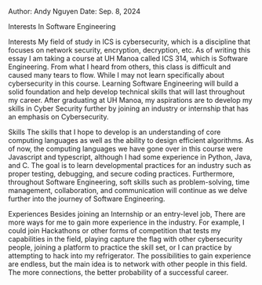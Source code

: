 Author: Andy Nguyen
Date: Sep. 8, 2024

Interests In Software Engineering

Interests
  My field of study in ICS is cybersecurity, which is a discipline that focuses on network security, encryption, decryption, etc. 
As of writing this essay I am taking a course at UH Manoa called ICS 314, which is Software Engineering. 
From what I heard from others, this class is difficult and caused many tears to flow. 
While I may not learn specifically about cybersecurity in this course. 
Learning Software Engineering will build a solid foundation and help develop technical skills that will last throughout my career. 
After graduating at UH Manoa, my aspirations are to develop my skills in Cyber Security further by joining an industry or internship that has an emphasis on Cybersecurity.  

Skills
	The skills that I hope to develop is an understanding of core computing languages as well as the ability to design efficient algorithms. 
As of now, the computing languages we have gone over in this course were Javascript and typescript, although I had some experience in Python, Java, and C. 
The goal is to learn developmental practices for an industry such as proper testing, debugging, and secure coding practices. 
Furthermore, throughout Software Engineering, soft skills such as problem-solving, time management, collaboration, and communication will continue as we delve further into the journey of Software Engineering. 

Experiences
Besides joining an Internship or an entry-level job, There are more ways for me to gain more experience in the industry. 
For example, I could join Hackathons or other forms of competition that tests my capabilities in the field, playing capture the flag with other cybersecurity people, joining a platform to practice the skill set, or I can practice by attempting to hack into my refrigerator. 
The possibilities to gain experience are endless, but the main idea is to network with other people in this field. 
The more connections, the better probability of a successful career.
